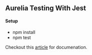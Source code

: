 ## Aurelia Testing With Jest

#### Setup
* npm install
* npm test

Checkout this [article](http://www.schempy.com/2017/05/25/aurelia_testing_with_jest/) for documenation.
